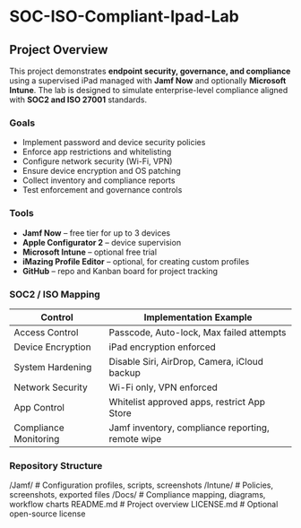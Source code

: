 # SOC-ISO-Compliant-Ipad-Lab

## Project Overview
This project demonstrates **endpoint security, governance, and compliance** using a supervised iPad managed with **Jamf Now** and optionally **Microsoft Intune**. The lab is designed to simulate enterprise-level compliance aligned with **SOC2 and ISO 27001** standards.

### Goals
- Implement password and device security policies
- Enforce app restrictions and whitelisting
- Configure network security (Wi-Fi, VPN)
- Ensure device encryption and OS patching
- Collect inventory and compliance reports
- Test enforcement and governance controls

### Tools
- **Jamf Now** – free tier for up to 3 devices  
- **Apple Configurator 2** – device supervision  
- **Microsoft Intune** – optional free trial  
- **iMazing Profile Editor** – optional, for creating custom profiles  
- **GitHub** – repo and Kanban board for project tracking  

### SOC2 / ISO Mapping
| Control | Implementation Example |
|---------|----------------------|
| Access Control | Passcode, Auto-lock, Max failed attempts |
| Device Encryption | iPad encryption enforced |
| System Hardening | Disable Siri, AirDrop, Camera, iCloud backup |
| Network Security | Wi-Fi only, VPN enforced |
| App Control | Whitelist approved apps, restrict App Store |
| Compliance Monitoring | Jamf inventory, compliance reporting, remote wipe |

### Repository Structure
/Jamf/ # Configuration profiles, scripts, screenshots
/Intune/ # Policies, screenshots, exported files
/Docs/ # Compliance mapping, diagrams, workflow charts
README.md # Project overview
LICENSE.md # Optional open-source license
